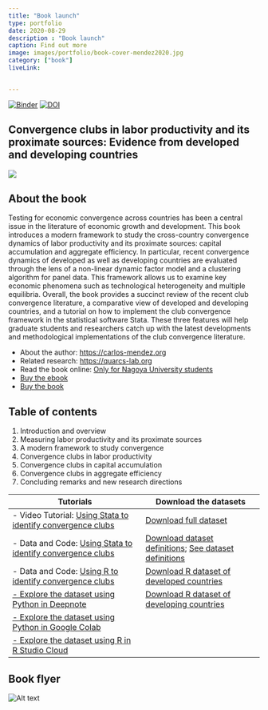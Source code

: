 ```yaml
---
title: "Book launch"
type: portfolio
date: 2020-08-29
description : "Book launch"
caption: Find out more
image: images/portfolio/book-cover-mendez2020.jpg
category: ["book"]
liveLink: 


---
```


[![Binder](https://notebooks.gesis.org/binder/badge_logo.svg)](https://notebooks.gesis.org/binder/v2/gh/quarcs-lab/mendez2020-convergence-clubs-code-data/master)
[![DOI](https://zenodo.org/badge/268529303.svg)](https://zenodo.org/badge/latestdoi/268529303)

## Convergence clubs in labor productivity and its proximate sources: Evidence from developed and developing countries

![](assets/BookCoverWithPics.jpg)

## About the book

Testing for economic convergence across countries has been a central issue in the literature of economic growth and development. This book introduces a modern framework to study the cross-country convergence dynamics of labor productivity and its proximate sources: capital accumulation and aggregate efficiency. In particular, recent convergence dynamics of developed as well as developing countries are evaluated through the lens of a non-linear dynamic factor model and a clustering algorithm for panel data. This framework allows us to examine key economic phenomena such as technological heterogeneity and multiple equilibria. Overall, the book provides a succinct review of the recent club convergence literature, a comparative view of developed and developing countries, and a tutorial on how to implement the club convergence framework in the statistical software Stata. These three features will help graduate students and researchers catch up with the latest developments and methodological implementations of the club convergence literature.

- About the author: <https://carlos-mendez.org>
- Related research: <https://quarcs-lab.org>
- Read the book online: [Only for Nagoya University students](https://ebookcentral.proquest.com/lib/nagoyauniv/detail.action?docID=6386038)
- [Buy the ebook](https://www.springer.com/gp/book/9789811586286)
- [Buy the book](https://www.amazon.co.jp/Convergence-Clubs-Productivity-Proximate-Sources/dp/9811586284/ref=sr_1_1?dchild=1&keywords=%22Convergence+Clubs+in+Labor+Productivity+and+its+Proximate+Sources%22&qid=1599180007&sr=8-1) 

## Table of contents

1.  Introduction and overview
2.  Measuring labor productivity and its proximate sources
3.  A modern framework to study convergence
4.	Convergence clubs in labor productivity
5.  Convergence clubs in capital accumulation
6.  Convergence clubs in aggregate efficiency
7.  Concluding remarks and new research directions


| Tutorials                                                                                                                                                                | Download the datasets                                                                                                        |
|--------------------------------------------------------------------------------------------------------------------------------------------------------------------------|--------------------------------------------------------------------------------------------------------------------------|
| - Video Tutorial: [ Using Stata to identify convergence clubs](https://youtu.be/FO8Ngl57HRQ)                                                                                                                           | [Download full dataset](https://github.com/quarcs-lab/mendez2020-convergence-clubs-code-data/blob/master/assets/dat.csv.zip?raw=true)                                                                     |
| - Data and Code: [Using Stata to identify convergence clubs](https://github.com/quarcs-lab/mendez2020-convergence-clubs-code-data/raw/master/assets/tutorial-hiYes_log_lp.zip)                                                                                      | [Download dataset definitions](https://github.com/quarcs-lab/mendez2020-convergence-clubs-code-data/blob/master/assets/dat-definitions.csv.zip?raw=true); [See dataset definitions](https://github.com/quarcs-lab/mendez2020-convergence-clubs-code-data/blob/master/dat-definitions.csv) |
| - Data and Code: [Using R to identify convergence clubs](https://deepnote.com/@carlos-mendez/Club-convergence-analysis-9m96OmcrQTu6-5XqG49dKQ)                                                                  | [Download R dataset of developed countries](https://github.com/quarcs-lab/mendez2020-convergence-clubs-code-data/blob/master/assets/dat_hiNo.zip?raw=true)                                                |
| [- Explore  the dataset using Python in Deepnote](https://deepnote.com/@Dev-macro/Explore-labor-productivity-data-TvVTPkcdQPiAYlLIfPZG7g)                                     | [Download R dataset of developing countries](https://github.com/quarcs-lab/mendez2020-convergence-clubs-code-data/blob/master/assets/dat_hiYes.zip?raw=true)                                              |
| [- Explore the dataset using Python in Google Colab](https://colab.research.google.com/github/quarcs-lab/mendez2020-convergence-clubs-code-data/blob/master/assets/dat.ipynb) |                                                                                                                          |
| [- Explore the dataset using R in R Studio Cloud](https://rstudio.cloud/project/2047179)                                                                                      |                                                                                                                          |



## Book flyer


![Alt text](https://monosnap.com/image/NhHNpO2DJep5bKTgjkpjHiXrJk6ThX)
